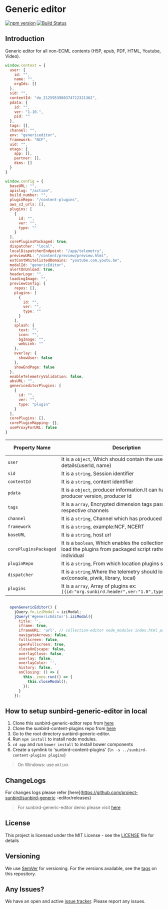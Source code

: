 # Generic editor

[![npm version](https://badge.fury.io/js/%40project-sunbird%2Fgeneric-editor.svg)](https://badge.fury.io/js/%40project-sunbird%2Fgeneric-editor) [![Build Status](https://travis-ci.org/project-sunbird/sunbird-generic-editor.svg?branch=release-1.11.0)](https://travis-ci.org/project-sunbird/sunbird-generic-editor)

## Introduction

Generic editor for all non-ECML contents (H5P, epub, PDF, HTML, Youtube, Video). 


```js
window.context = {
  user: {
    id: "",
    name: "",
    orgIds: []
  },
  sid: "",
  contentId: "do_2125953980374712321362",
  pdata: {
    id: "",
    ver: "1.10.",
    pid: ""
  },
  tags: [],
  channel: "",
  env: "genericeditor",
  framework: "NCF",
  uid: "",
  etags: {
    app: [],
    partner: [],
    dims: []
  }
}
```

```js
window.config = {
  baseURL: "",
  apislug: "/action",
  build_number: "",
  pluginRepo: "/content-plugins",
  aws_s3_urls: [],
  plugins: [
    {
      id: "",
      ver: "",
      type: ""
    }
  ],
  corePluginsPackaged: true,
  dispatcher: "local",
  localDispatcherEndpoint: "/app/telemetry",
  previewURL: "/content/preview/preview.html",
  extContWhitelistedDomains: "youtube.com,youtu.be",
  modalId: "genericEditor",
  alertOnUnload: true,
  headerLogo: "",
  loadingImage: "",
  previewConfig: {
    repos: [],
    plugins: [
      {
        id: "",
        ver: "",
        type: ""
      }
    ],
    splash: {
      text: "",
      icon: "",
      bgImage: "",
      webLink: ""
    },
    overlay: {
      showUser: false
    },
    showEndPage: false
  },
  enableTelemetryValidation: false,
  absURL: "",
  genericeditorPlugins: [
    {
      id: "",
      ver: "",
      type: "plugin"
    }
  ],
  corePlugins: [],
  corePluginMapping: {},
  useProxyForURL: false
}
```

| Property Name | Description | Default Value   |
| --- | --- | --- |
| `user` | It is a `object`, Which should contain the user details(userId, name)  | NA  |
| `sid` | It is a `string`, Session identifier  | NA  |
| `contentId ` | It is a `string`,  content identifier | NA  |
| `pdata ` | It is a `object`,  producer information.It can have producer version, producer Id | NA  |
| `tags ` | It is a `array`,  Encrypted dimension tags passed by respective channels| NA  |
| `channel ` | It is a `string`,  Channel which has produced the event| NA  |
| `framework ` | It is a `string`, example:NCF, NCERT| NA  |
| `baseURL ` | It is a `string`, host url| NA  |
| `corePluginsPackaged ` | It is a `boolean`, Which enables the collection-editor to load the plugins from packaged script rather than individual  | true  |
| `pluginRepo ` | It is a `string`, From which location plugins should load  | /plugins  |
| `dispatcher ` | It is a `string`,Where the telemetry should log ex(console, piwik, library, local) | console |
| `plugins ` | It is a `array`, Array of plugins ex:`[{id:"org.sunbird.header",ver:"1.0",type:"plugin"}]`| NA |


```js

  openGenericEditor() {
    jQuery.fn.iziModal = iziModal;
    jQuery('#genericEditor').iziModal({
      title: '',
      iframe: true,
      iframeURL: 'url', // collection-editor node_modules index.html path
      navigateArrows: false,
      fullscreen: false,
      openFullscreen: true,
      closeOnEscape: false,
      overlayClose: false,
      overlay: false,
      overlayColor: '',
      history: false,
      onClosing: () => {
        this._zone.run(() => {
          this.closeModal();
        });
      }
    });
```

## How to setup sunbird-generic-editor in local
1. Clone this sunbird-generic-editor repo from [here](https://github.com/project-sunbird/sunbird-generic-editor) 
2. Clone the sunbird-content-plugins repo from [here](https://github.com/project-sunbird/sunbird-content-plugins) 
3. Go to the root directory sunbird-generic-editor.
4. Run `npm install` to install node modules.
5. `cd app` and run `bower install` to install bower components
6. Create a symlink to 'sunbird-content-plugins' (`ln -s ../sunbird-content-plugins plugins`)
>On Windows: use `mklink`


## ChangeLogs
   For changes logs please refer [here](https://github.com/project-sunbird/sunbird-generic  -editor/releases) 

  
 >For sunbird-generic-editor demo please visit [here](https://staging.open-sunbird.org/workspace/content/create)   



## License
This project is licensed under the MIT License - see the [LICENSE](https://github.com/project-sunbird/sunbird-generic-editor/blob/master/LICENSE) file for details

## Versioning
We use [SemVer](https://semver.org/) for versioning. For the versions available, see the [tags](https://github.com/project-sunbird/sunbird-generic-editor/tags) on this repository.

## Any Issues?
We have an open and active [issue tracker](https://project-sunbird.atlassian.net/issues/). Please report any issues.